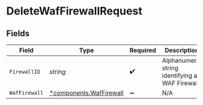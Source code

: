 # DeleteWafFirewallRequest


## Fields

| Field                                                             | Type                                                              | Required                                                          | Description                                                       | Example                                                           |
| ----------------------------------------------------------------- | ----------------------------------------------------------------- | ----------------------------------------------------------------- | ----------------------------------------------------------------- | ----------------------------------------------------------------- |
| `FirewallID`                                                      | *string*                                                          | :heavy_check_mark:                                                | Alphanumeric string identifying a WAF Firewall.                   | fW7g2uUGZzb2W9Euo4Mo0r                                            |
| `WafFirewall`                                                     | [*components.WafFirewall](../../models/components/waffirewall.md) | :heavy_minus_sign:                                                | N/A                                                               |                                                                   |